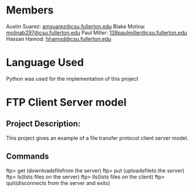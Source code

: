 # Members
Austin Suarez: amsuarez@csu.fullerton.edu
Blake Molina: molinab297@csu.fullerton.edu
Paul Miller: 138paulmiller@csu.fullerton.edu
Hassan Hamod: hhamod@csu.fullerton.edu

# Language Used
Python was used for the implementation of this project

# FTP Client Server model

## Project Description:
This project gives an example of a file transfer protocol client server model.


## Commands
ftp>  get  <file  name>(downloadsfile<filename>from  the  server)
ftp>  put  <filename>(uploadsfile<filename>to  the  server)
ftp>  ls(lists  files  on  the  server)
ftp>  lls(lists  files  on  the  client)
ftp>  quit(disconnects  from  the  server  and  exits)

